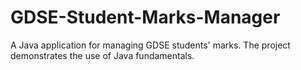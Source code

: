 # GDSE-Student-Marks-Manager
A Java application for managing GDSE students' marks. The project demonstrates the use of Java fundamentals.
